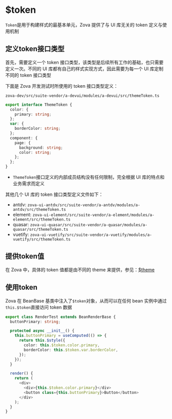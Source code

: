 # $token

`Token`是用于构建样式的最基本单元，Zova 提供了与 UI 库无关的 token 定义与使用机制

## 定义token接口类型

首先，需要定义一个 token 接口类型，该类型是后续所有工作的基础，也只需要定义一次。不同的 UI 库都有自己的样式实现方式，因此需要为每一个 UI 库定制不同的 token 接口类型

下面是 Zova 开发测试时所使用的 token 接口类型定义：

`zova-dev/src/suite-vendor/a-devui/modules/a-devui/src/themeToken.ts`

```typescript
export interface ThemeToken {
  color: {
    primary: string;
  };
  var: {
    borderColor: string;
  };
  component: {
    page: {
      background: string;
      color: string;
    };
  };
}
```

- `ThemeToken`接口定义的内部成员结构没有任何限制，完全根据 UI 库的特点和业务需求而定义

其他几个 UI 库的 token 接口类型定义文件如下：

- antdv: `zova-ui-antdv/src/suite-vendor/a-antdv/modules/a-antdv/src/themeToken.ts`
- element: `zova-ui-element/src/suite-vendor/a-element/modules/a-element/src/themeToken.ts`
- quasar: `zova-ui-quasar/src/suite-vendor/a-quasar/modules/a-quasar/src/themeToken.ts`
- vuetify: `zova-ui-vuetify/src/suite-vendor/a-vuetify/modules/a-vuetify/src/themeToken.ts`

## 提供token值

在 Zova 中，具体的 token 值都是由不同的 theme 来提供，参见：[$theme](./theme.md)

## 使用token

Zova 在 BeanBase 基类中注入了`$token`对象，从而可以在任何 bean 实例中通过`this.$token`直接访问 token 数据

```typescript
export class RenderTest extends BeanRenderBase {
  buttonPrimary: string;

  protected async __init__() {
    this.buttonPrimary = useComputed(() => {
      return this.$style({
        color: this.$token.color.primary,
        borderColor: this.$token.var.borderColor,
      });
    });
  }

  render() {
    return (
      <div>
        <div>{this.$token.color.primary}</div>
        <button class={this.buttonPrimary}>Button</button>
      </div>
    );
  }
}
```
